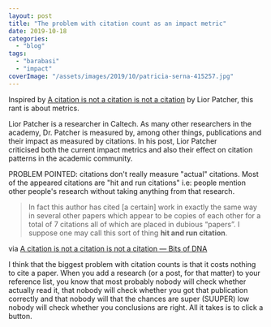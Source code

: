 ```yaml
---
layout: post
title: "The problem with citation count as an impact metric"
date: 2019-10-18
categories: 
  - "blog"
tags: 
  - "barabasi"
  - "impact"
coverImage: "/assets/images/2019/10/patricia-serna-415257.jpg"
---
```


Inspired by [A citation is not a citation is not a citation](https://liorpachter.wordpress.com/2017/01/18/a-citation-is-not-a-citation-is-not-a-citation/) by Lior Patcher, this rant is about metrics.

Lior Patcher is a researcher in Caltech. As many other researchers in the academy, Dr. Patcher is measured by, among other things, publications and their impact as measured by citations. In his post, Lior Patcher criticised both the current impact metrics and also their effect on citation patterns in the academic community.

PROBLEM POINTED: citations don't really measure "actual" citations. Most of the appeared citations are "hit and run citations" i.e: people mention other people's research without taking anything from that research.

> In fact this author has cited \[a certain\] work in exactly the same way in several other papers which appear to be copies of each other for a total of 7 citations all of which are placed in dubious “papers”. I suppose one may call this sort of thing **hit and run citation**.

via [A citation is not a citation is not a citation — Bits of DNA](https://liorpachter.wordpress.com/2017/01/18/a-citation-is-not-a-citation-is-not-a-citation/)

I think that the biggest problem with citation counts is that it costs nothing to cite a paper. When you add a research (or a post, for that matter) to your reference list, you know that most probably nobody will check whether actually read it, that nobody will check whether you got that publication correctly and that nobody will that the chances are super (SUUPER) low nobody will check whether you conclusions are right. All it takes is to click a button.
